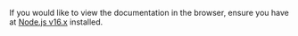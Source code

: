 If you would like to view the documentation in the browser, ensure you have at [Node.js v16.x](https://nodejs.org/en) installed.
